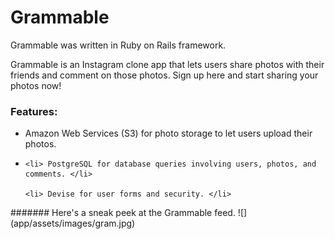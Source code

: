 <h1>Grammable</h1>
Grammable was written in Ruby on Rails framework.

Grammable is an Instagram clone app that lets users share photos with their friends and comment on those photos. Sign up here and start sharing your photos now!
<h3>Features:</h3>
<ul>
  <li> Amazon Web Services (S3) for photo storage to let users upload their photos. </li>

   <li> <Twitter Bootstrap 3 for CSS and components. </li>

    <li> PostgreSQL for database queries involving users, photos, and comments. </li>

    <li> Devise for user forms and security. </li>
</ul>
####### Here's a sneak peek at the Grammable feed. 
![](app/assets/images/gram.jpg)
